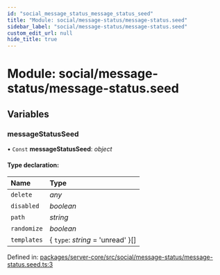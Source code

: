 ```yaml
---
id: "social_message_status_message_status_seed"
title: "Module: social/message-status/message-status.seed"
sidebar_label: "social/message-status/message-status.seed"
custom_edit_url: null
hide_title: true
---
```


# Module: social/message-status/message-status.seed

## Variables

### messageStatusSeed

• `Const` **messageStatusSeed**: *object*

#### Type declaration:

Name | Type |
:------ | :------ |
`delete` | *any* |
`disabled` | *boolean* |
`path` | *string* |
`randomize` | *boolean* |
`templates` | { `type`: *string* = 'unread' }[] |

Defined in: [packages/server-core/src/social/message-status/message-status.seed.ts:3](https://github.com/xr3ngine/xr3ngine/blob/716a06460/packages/server-core/src/social/message-status/message-status.seed.ts#L3)
